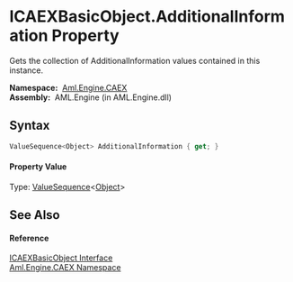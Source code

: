 ICAEXBasicObject.AdditionalInformation Property
===============================================
Gets the collection of AdditionalInformation values contained in this instance.

  **Namespace:**  [Aml.Engine.CAEX][1]  
  **Assembly:**  AML.Engine (in AML.Engine.dll)

Syntax
------

```csharp
ValueSequence<Object> AdditionalInformation { get; }
```

#### Property Value
Type: [ValueSequence][2]&lt;[Object][3]>

See Also
--------

#### Reference
[ICAEXBasicObject Interface][4]  
[Aml.Engine.CAEX Namespace][1]  

[1]: ../README.md
[2]: ../ValueSequence_1/README.md
[3]: https://docs.microsoft.com/dotnet/api/system.object
[4]: README.md
[5]: https://www.automationml.org
[6]: ../../icons/logoShade.png